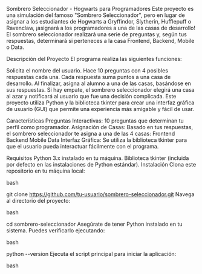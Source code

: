 Sombrero Seleccionador - Hogwarts para Programadores
Este proyecto es una simulación del famoso "Sombrero Seleccionador", pero en lugar de asignar a los estudiantes de Hogwarts a Gryffindor, Slytherin, Hufflepuff o Ravenclaw, ¡asignará a los programadores a una de las casas de desarrollo! El sombrero seleccionador realizará una serie de preguntas y, según tus respuestas, determinará si perteneces a la casa Frontend, Backend, Mobile o Data.

Descripción del Proyecto
El programa realiza las siguientes funciones:

Solicita el nombre del usuario.
Hace 10 preguntas con 4 posibles respuestas cada una.
Cada respuesta suma puntos a una casa de desarrollo.
Al finalizar, asigna al alumno a una de las casas, basándose en sus respuestas.
Si hay empate, el sombrero seleccionador elegirá una casa al azar y notificará al usuario que fue una decisión complicada.
Este proyecto utiliza Python y la biblioteca tkinter para crear una interfaz gráfica de usuario (GUI) que permite una experiencia más amigable y fácil de usar.

Características
Preguntas Interactivas: 10 preguntas que determinan tu perfil como programador.
Asignación de Casas: Basado en tus respuestas, el sombrero seleccionador te asigna a una de las 4 casas:
Frontend
Backend
Mobile
Data
Interfaz Gráfica: Se utiliza la biblioteca tkinter para que el usuario pueda interactuar fácilmente con el programa.


Requisitos
Python 3.x instalado en tu máquina.
Biblioteca tkinter (incluida por defecto en las instalaciones de Python estándar).
Instalación
Clona este repositorio en tu máquina local:

bash

git clone https://github.com/tu-usuario/sombrero-seleccionador.git
Navega al directorio del proyecto:

bash

cd sombrero-seleccionador
Asegúrate de tener Python instalado en tu sistema. Puedes verificarlo ejecutando:

bash

python --version
Ejecuta el script principal para iniciar la aplicación:

bash

python sombrero_seleccionador.py
Uso
Abre el programa y serás recibido por una interfaz gráfica que solicita tu nombre.
Responde las 10 preguntas seleccionando una de las 4 opciones posibles.
Al finalizar, el programa te asignará a una casa de programación (Frontend, Backend, Mobile, Data) dependiendo de tus respuestas.
Si existe un empate en las respuestas, el sombrero seleccionador resolverá el empate al azar, indicándote que fue una decisión difícil.
Capturas de Pantalla
Pronto estarán disponibles capturas de pantalla del proyecto.

Contribuciones
¡Las contribuciones son bienvenidas! Si deseas mejorar este proyecto, puedes hacer lo siguiente:

Haz un fork del proyecto.
Crea una nueva rama (git checkout -b feature/mi-nueva-caracteristica).
Realiza tus cambios y haz commits (git commit -m 'Agregué una nueva característica').
Sube tu rama (git push origin feature/mi-nueva-caracteristica).
Abre un Pull Request y revisaremos tus cambios.
